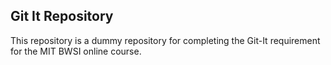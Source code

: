 ## Git It Repository

This repository is a dummy repository for completing the Git-It requirement for the MIT BWSI online course.